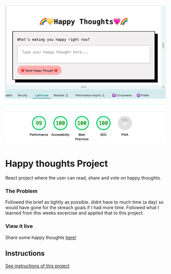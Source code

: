 <h1 align="center">
  <a href="">
    <img src="/src/assets/examples/happyhappenings.png" alt="Project lighthouse">
  </a>
</h1>

# Happy thoughts Project

React project where the user can read, share and vote on happy thoughts.

### The Problem

Followed the brief as tightly as possible. didnt have to much time (a day) so would have gone for the streach goals if I had more time.
Followed what I learned from this weeks excercise and applied that to this project.

### View it live

Share some happy thoughts <a href="https://happyhappenings.netlify.app/">here! </a>

## Instructions

<a href="instructions.md">
   See instructions of this project
  </a>
